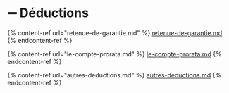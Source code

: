 # ➖ Déductions

{% content-ref url="retenue-de-garantie.md" %}
[retenue-de-garantie.md](retenue-de-garantie.md)
{% endcontent-ref %}

{% content-ref url="le-compte-prorata.md" %}
[le-compte-prorata.md](le-compte-prorata.md)
{% endcontent-ref %}

{% content-ref url="autres-deductions.md" %}
[autres-deductions.md](autres-deductions.md)
{% endcontent-ref %}

